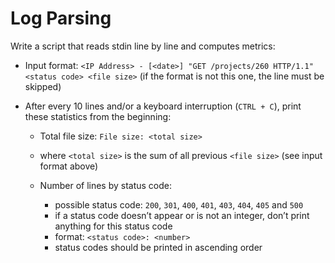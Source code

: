 # Log Parsing

Write a script that reads stdin line by line and computes metrics:

- Input format: `<IP Address> - [<date>] "GET /projects/260 HTTP/1.1" <status code> <file size>` (if the format is not this one, the line must be skipped)

- After every 10 lines and/or a keyboard interruption (`CTRL + C`), print these statistics from the beginning:

    * Total file size: `File size: <total size>`

    * where `<total size>` is the sum of all previous `<file size>` (see input format above)

    * Number of lines by status code:
        * possible status code: `200`, `301`, `400`, `401`, `403`, `404`, `405` and `500`
        * if a status code doesn’t appear or is not an integer, don’t print anything for this status code
        * format: `<status code>: <number>`
        * status codes should be printed in ascending order
